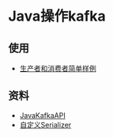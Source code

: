 # Java操作kafka
## 使用
- [生产者和消费者简单样例](/Message/Kafka/Language/Java/ProducerAndConsumerDemo.md)
## 资料
- [JavaKafkaAPI](http://kafka.apache.org/10/javadoc/index.html?org/apache/kafka)
- [自定义Serializer](http://blog.csdn.net/u012737182/article/details/54135533)